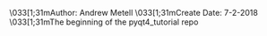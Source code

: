 \033[1;31mAuthor: Andrew Metell
\033[1;31mCreate Date: 7-2-2018
\033[1;31mThe beginning of the pyqt4_tutorial repo
